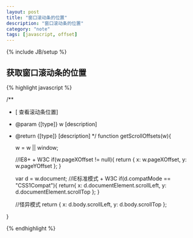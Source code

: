 ```yaml
---
layout: post
title: "窗口滚动条的位置"
description: "窗口滚动条的位置"
category: "note"
tags: [javascript, offset]
---
```

{% include JB/setup %}

## 获取窗口滚动条的位置

{% highlight javascript %}

/**
 * [ 查看滚动条位置]
 * @param  {[type]} w [description]
 * @return {[type]}   [description]
 */
function getScrollOffsets(w){

    w = w || window;

    //IE8+ + W3C
    if(w.pageXOffset != null){
        return {
            x: w.pageXOffset,
            y: w.pageYOffset
        };
		}
	
    var d = w.document;
    //IE标准模式 + W3C
    if(d.compatMode == "CSS1Compat"){
        return{
            x: d.documentElement.scrollLeft,
            y: d.documentElement.scrollTop
        };
    }

    //怪异模式
    return {
        x: d.body.scrollLeft,
        y: d.body.scrollTop
    };

}

{% endhighlight %}
